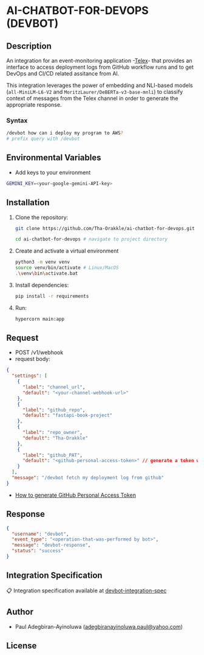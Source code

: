 # AI-CHATBOT-FOR-DEVOPS (DEVBOT)

## Description

An integration for an event-monitoring application -[Telex](https://telex.im)- that provides an interface to access deployment logs from GitHub workflow runs and to get DevOps and CI/CD related assitance from AI.

This integration leverages the power of embedding and NLI-based models (`all-MiniLM-L6-V2` and `MoritzLaurer/DeBERTa-v3-base-mnli`) to classify context of messages from the Telex channel in order to generate the appropriate response.

### Syntax

```bash
/devbot how can i deploy my program to AWS?
# prefix query with /devbot
```

## Environmental Variables

- Add keys to your environment

```bash
GEMINI_KEY=<your-google-gemini-API-key>
```

## Installation

1. Clone the repository:

   ```bash
   git clone https://github.com/Tha-Orakkle/ai-chatbot-for-devops.git

   cd ai-chatbot-for-devops # navigate to project directory
   ```

2. Create and activate a virtual environment
   ```bash
   python3 -m venv venv
   source venv/bin/activate # Linux/MacOS
   .\venv\bin\activate.bat
   ```
3. Install dependencies:
   ```bash
   pip install -r requirements
   ```
4. Run:
   ```bash
   hypercorn main:app
   ```

## Request

- POST /v1/webhook
- request body:

```json
{
  "settings": [
    {
      "label": "channel_url",
      "default": "<your-channel-webhook-url>"
    },
    {
      "label": "github_repo",
      "default": "fastapi-book-project"
    },
    {
      "label": "repo_owner",
      "default": "Tha-Orakkle"
    },
    {
      "label": "github_PAT",
      "default": "<github-personal-access-token>" // generate a token with read only access
    }
  ],
  "message": "/devbot fetch my deployment log from github"
}
```

- [How to generate GitHub Personal Access Token](https://docs.github.com/en/authentication/keeping-your-account-and-data-secure/managing-your-personal-access-tokens)

## Response

```json
{
  "username": "devbot",
  "event_type": "<operation-that-was-performed by bot>",
  "message": "devbot-response",
  "status": "success"
}
```

## Integration Specification

:clipboard: Integration specification available at [devbot-integration-spec](https://devbot-integration-spec.up.railway.app/v1/integration.json)

## Author

- Paul Adegbiran-Ayinoluwa (adegbiranayinoluwa.paul@yahoo.com)

## License
